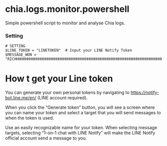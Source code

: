 # chia.logs.monitor.powershell
Simple powershell script to monitor and analyse Chia logs.

### Setting 
```
# SETTING
$LINE_TOKEN = "LINETOKEN"  # Input your LINE Notify Token
$MESSAGE_WON = "RICHHHHHHHHHHHHHHHHHHHHHHHHHHHHHHHHHHHHHHHHHHHHHHHHHHHHHHHHHHHHHHHHHHHH&stickerPackageId=6370&stickerId=11088036"

```

# How t get your Line token
You can generate your own personal tokens by navigating to  https://notify-bot.line.me/en/ (LINE account required).

When you click the “Generate token” button, you will see a screen where you can name your token and select a target that you will send messages to when the token is used.

Use an easily recognizable name for your token. When selecting message targets, selecting “1-on-1 chat with LINE Notify” will make the LINE Notify official account send a message to you.
